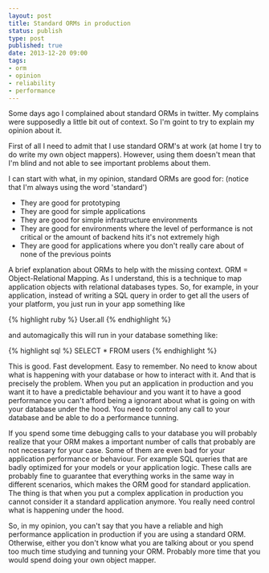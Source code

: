 ```yaml
--- 
layout: post
title: Standard ORMs in production
status: publish
type: post
published: true
date: 2013-12-20 09:00
tags: 
- orm
- opinion
- reliability
- performance
---
```


Some days ago I complained about standard ORMs in twitter. My complains were supposedly a little bit out of context. So I'm goint to try to explain my opinion about it.

First of all I need to admit that I use standard ORM's at work (at home I try to do write my own object mappers). However, using them doesn't mean that I'm blind and not able to see important problems about them.

I can start with what, in my opinion, standard ORMs are good for: (notice that I'm always using the word 'standard')  

* They are good for prototyping
* They are good for simple applications
* They are good for simple infrastructure environments
* They are good for environments where the level of performance is not critical or the amount of backend hits it's not extremely high
* They are good for applications where you don't really care about of none of the previous points

A brief explanation about ORMs to help with the missing context.
ORM = Object-Relational Mapping. As I understand, this is a technique to map application objects with relational databases types.
So, for example, in your application, instead of writing a SQL query in order to get all the users of your platform, you just run in your app something like

{% highlight ruby %}
User.all
{% endhighlight %}

and automagically this will run in your database something like:

{% highlight sql %}
SELECT * FROM users
{% endhighlight %}

This is good. Fast development. Easy to remember. No need to know about what is happening with your database or how to interact with it.
And that is precisely the problem. When you put an application in production and you want it to have a predictable behaviour and you want it to have a good performance you can't afford being a ignorant about what is going on with your database under the hood. You need to control any call to your database and be able to do a performance tunning.

If you spend some time debugging calls to your database you will probably realize that your ORM makes a important number of calls that probably are not necessary for your case. Some of them are even bad for your application performance or behaviour. For example SQL queries that are badly optimized for your models or your application logic. These calls are probably fine to guarantee that everything works in the same way in different scenarios, which makes the ORM good for standard application. The thing is that when you put a complex application in production you cannot consider it a standard application anymore. You really need control what is happening under the hood.

So, in my opinion, you can't say that you have a reliable and high performance application in production if you are using a standard ORM. Otherwise, either you don't know what you are talking about or you spend too much time studying and tunning your ORM. Probably more time that you would spend doing your own object mapper.
